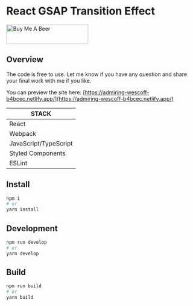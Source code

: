 # React GSAP Transition Effect

<a href="https://www.buymeacoffee.com/vanss472" target="_blank"><img src="https://cdn.buymeacoffee.com/buttons/default-green.png" alt="Buy Me A Beer" style="height: 51px !important;width: 217px !important;" ></a>

## Overview

The code is free to use. Let me know if you have any question and share your final work with me if you like.

You can preview the site here:
[https://admiring-wescoff-b4bcec.netlify.app/](https://admiring-wescoff-b4bcec.netlify.app/)

| STACK                 |
| --------------------- |
| React                 |
| Webpack               |
| JavaScript/TypeScript |
| Styled Components     |
| ESLint                |

## Install

```bash
npm i
# or
yarn install
```

## Development

```bash
npm run develop
# or
yarn develop
```

## Build

```bash
npm run build
# or
yarn build
```

